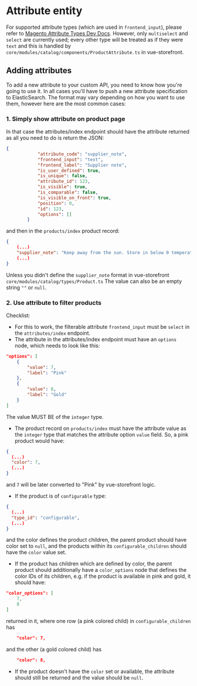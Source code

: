 # Attribute entity

For supported attribute types (which are used in `frontend_input`),
please refer to [Magento Attribute Types Dev Docs](https://devdocs.magento.com/guides/m1x/api/soap/catalog/catalogProductAttribute/product_attribute.types.html).
However, only `multiselect` and `select` are currently used; every other type will be treated as if they were `text` and this is handled by `core/modules/catalog/components/ProductAttribute.ts` in vue-storefront.

## Adding attributes

To add a new attribute to your custom API, you need to know how you're going to use it.
In all cases you'll have to push a new attribute specification to ElasticSearch.
The format may vary depending on how you want to use them, however here are the most common cases:

### 1. Simply show attribute on product page
In that case the attributes/index endpoint should have the attribute returned as all you need to do is return the JSON: 
```json
{
            "attribute_code": "supplier_note",
            "frontend_input": "text",
            "frontend_label": "Supplier note",
            "is_user_defined": true,
            "is_unique": false,
            "attribute_id": 123,
            "is_visible": true,
            "is_comparable": false,
            "is_visible_on_front": true,
            "position": 0,
            "id": 123,
            "options": []
        }
```
and then in the `products/index` product record:
```json
{
    (...)
    "supplier_note": "Keep away from the sun. Store in below 0 temperatures",
    (...)
}
```
Unless you didn't define the `supplier_note` format in vue-storefront `core/modules/catalog/types/Product.ts` The value 
can also be an empty string `""` or `null`. 

### 2. Use attribute to filter products
Checklist:

- For this to work, the filterable attribute `frontend_input` must be `select` in the `attributes/index` endpoint.
- The attribute in the attributes/index endpoint must have an `options` node, which needs to look like this:
```json
"options": [
    {
        "value": 7,
        "label": "Pink"
    },
    {
        "value": 8,
        "label": "Gold"
    }
]
```
The value MUST BE of the `integer` type.

- The product record on `products/index` must have the attribute value as the `integer` type that matches the attribute 
option `value` field. So, a pink product would have:   
```json
{
  (...)
  "color": 7,
  (...)
}
```
and `7` will be later converted to "Pink" by vue-storefront logic.

- If the product is of `configurable` type:
```json
{
  (...)
  "type_id": "configurable",
  (...)
}
```
and the color defines the product children, the parent product should have color set to `null`, and the products 
within its `configurable_children` should have the `color` value set.

- If the product has children which are defined by color, the parent product should additionally have a `color_options` 
node that defines the color IDs of its children, e.g. if the product is available in pink and gold, it should have:
```json
"color_options": [
    7,
    8
]
```
returned in it, where one row (a pink colored child) in `configurable_children` has  
```json
    "color": 7,
```
and the other (a gold colored child) has
```json
    "color": 8,
```
- If the product doesn't have the `color` set or available, the attribute should still be returned and the value 
 should be `null`.
